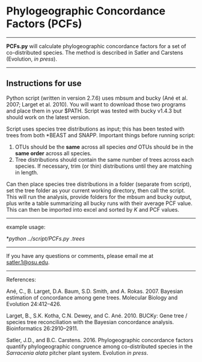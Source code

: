 # Phylogeographic Concordance Factors (PCFs)


___
**PCFs.py** will calculate phylogeographic concordance factors for a set of 
co-distributed species. The method is described in Satler and Carstens 
(Evolution, *in press*).


___
## Instructions for use

Python script (written in version 2.7.6) uses mbsum and bucky (Ané et al. 2007; 
Larget et al. 2010). You will want to download those two programs and place them in your 
$PATH. Script was tested with bucky v1.4.3 but should work on the latest version.

Script uses species tree distributions as input; this has been tested with trees from
both *BEAST and SNAPP. Important things before running script:

1. OTUs should be the **same** across all species *and* OTUs should be in the **same order** 
across all species.
2. Tree distributions should contain the same number of trees across each species. 
If necessary, trim (or thin) distributions until they are matching in length.

Can then place species tree distributions in a folder (separate from script), set the 
tree folder as your current working directory, then call the script. This will run the 
analysis, provide folders for the mbsum and bucky output, plus write a table summarizing
all bucky runs with their average PCF value. This can then be imported into excel and 
sorted by *K* and PCF values.

___
example usage:

**python ../script/PCFs.py *.trees**
___

If you have any questions or comments, please email me at satler.1@osu.edu.

___
References:

Ané, C., B. Larget, D.A. Baum, S.D. Smith, and A. Rokas. 2007. Bayesian estimation of 
concordance among gene trees. Molecular Biology and Evolution 24:412–426.

Larget, B., S.K. Kotha, C.N. Dewey, and C. Ané. 2010. BUCKy: Gene tree / species tree 
reconciliation with the Bayesian concordance analysis. Bioinformatics 26:2910–2911.

Satler, J.D., and B.C. Carstens. 2016. Phylogeographic concordance factors quantify 
phylogeographic congruence among co-distributed species in the *Sarracenia alata*
pitcher plant system. Evolution *in press*.
